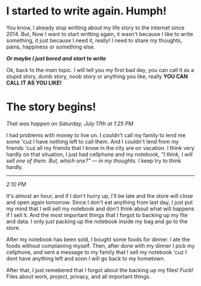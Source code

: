 # I started to write again. Humph!

You know, I already stop writting about my life story to the internet since 2014. But, Now I want to start writting again, it wasn't because I like to write something, it just because I need it, really! I need to share my thoughts, pains, happiness or something else.

_**Or maybe I just bored and start to write**_

Ok, back to the main topic. I will tell you my first bad day, you can call it as a stupid story, dumb story, noob story or anything you like, really __YOU CAN CALL IT AS YOU LIKE!__

# The story begins!
_That was happen on Saturday, July 17th at 1:25 PM_

I had problems with money to live on. I couldn't call my family to lend me some 'cuz I have nothing left to call them. And I couldn't lend from my friends 'cuz all my friends that I know in the city are on vacation. I think very hardly on that situation, I just had cellphone and my notebook, _"I think, I will sell one of them. But, which one?" — in my thoughts._ I keep try to think hardly.

-----

_2:10 PM_

It's almost an hour, and if I don't hurry up, I'll be late and the store will close and open again tomorrow. Since I don't eat anything from last day, I just put my mind that I will sell my notebook and don't think about what will happens if I sell it. And the most important things that I forgot to backing up my file and data. I only just packing up the notebook inside my bag and go to the store.

After my notebook has been sold, I bought some foods for dinner. I ate the foods without complaining myself. Then, after done with my dinner I pick my cellphone, and sent a message to my family that I sell my notebook 'cuz I dont have anything left and soon I will go back to my hometown.

After that, I just remebered that I forgot about the backing up my files! Fuck! Files about work, project, privacy, and all important things.

